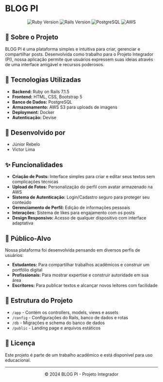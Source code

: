 # BLOG PI

<p align="center">
  <img src="https://img.shields.io/badge/Ruby-3.0.0-red" alt="Ruby Version">
  <img src="https://img.shields.io/badge/Rails-7.1.5-red" alt="Rails Version">
  <img src="https://img.shields.io/badge/PostgreSQL-Database-blue" alt="PostgreSQL">
  <img src="https://img.shields.io/badge/AWS-Storage-orange" alt="AWS">
</p>

## 📝 Sobre o Projeto

BLOG PI é uma plataforma simples e intuitiva para criar, gerenciar e compartilhar posts. Desenvolvida como trabalho para o Projeto Integrador (PI), nossa aplicação permite que usuários expressem suas ideias através de uma interface amigável e recursos poderosos.

## 🚀 Tecnologias Utilizadas

- **Backend:** Ruby on Rails 7.1.5
- **Frontend:** HTML, CSS, Bootstrap 5
- **Banco de Dados:** PostgreSQL
- **Armazenamento:** AWS S3 para uploads de imagens
- **Deployment:** Docker
- **Autenticação:** Devise

## 👥 Desenvolvido por

- Júnior Rebelo
- Victor Lima

## ✨ Funcionalidades

- **Criação de Posts:** Interface simples para criar e editar seus textos sem complicações técnicas
- **Upload de Fotos:** Personalização do perfil com avatar armazenado na AWS
- **Sistema de Autenticação:** Login/Cadastro seguro para proteger seu conteúdo
- **Gerenciamento de Perfil:** Edição de informações pessoais
- **Interações:** Sistema de likes para engajamento com os posts
- **Design Responsivo:** Acesso de qualquer dispositivo com interface adaptativa

## 🎯 Público-Alvo

Nossa plataforma foi desenvolvida pensando em diversos perfis de usuários:

- **Estudantes:** Para compartilhar trabalhos acadêmicos e construir um portfólio digital
- **Profissionais:** Para mostrar expertise e construir autoridade em sua área
- **Escritores:** Para publicar textos e alcançar novos leitores com facilidade

## 📂 Estrutura do Projeto

- `/app` - Contém os controllers, models, views e assets
- `/config` - Configurações do Rails, banco de dados e rotas
- `/db` - Migrações e schema do banco de dados
- `/public` - Landing page e arquivos estáticos

## 📄 Licença

Este projeto é parte de um trabalho acadêmico e está disponível para uso educacional.

---

<p align="center">© 2024 BLOG PI - Projeto Integrador</p>
 